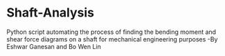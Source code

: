 # Shaft-Analysis
Python script automating the process of finding the bending moment and shear force diagrams on a shaft for mechanical engineering purposes
 -By Eshwar Ganesan and Bo Wen Lin

